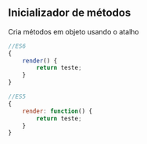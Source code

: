 ## Inicializador de métodos
Cria métodos em objeto usando o atalho

```js
//ES6
{
	render() {
		return teste;
	}
}

//ES5
{
	render: function() {
		return teste;
	}
}
```
